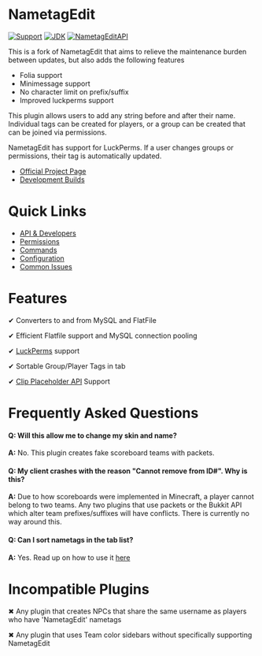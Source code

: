 # NametagEdit

[![Support](https://img.shields.io/badge/Minecraft-1.21.4-green.svg)](documentation/Support)
[![JDK](https://img.shields.io/badge/JDK-21-blue.svg)](https://jdk.java.net/java-se-ri/8-MR3)
[![NametagEditAPI](https://img.shields.io/badge/NTE-Developer%20API-ff69b4.svg)](documentation/Developers.creole)

This is a fork of NametagEdit that aims to relieve the maintenance burden between updates, but also adds the following features
- Folia support
- Minimessage support
- No character limit on prefix/suffix
- Improved luckperms support

This plugin allows users to add any string before and after their name. Individual tags can be created for players, or a group can be created that can be joined via permissions.

NametagEdit has support for LuckPerms. If a user changes groups or permissions, their tag is automatically updated.

* [Official Project Page](https://www.spigotmc.org/resources/nametagedit.3836/)
* [Development Builds](https://ci.nametagedit.com/job/NametagEdit)

# Quick Links
* [API & Developers](documentation/Developers.creole)
* [Permissions](documentation/Permissions.creole)
* [Commands](documentation/Commands.creole)
* [Configuration](documentation/Configuration.creole)
* [Common Issues](documentation/Support.creole)

# Features
✔ Converters to and from MySQL and FlatFile

✔ Efficient Flatfile support and MySQL connection pooling

✔ [LuckPerms](https://www.spigotmc.org/resources/luckperms-an-advanced-permissions-plugin.28140/) support

✔ Sortable Group/Player Tags in tab

✔ [Clip Placeholder API](https://www.spigotmc.org/resources/placeholderapi.6245/) Support 

# Frequently Asked Questions
#### Q: Will this allow me to change my skin and name?
**A:** No. This plugin creates fake scoreboard teams with packets.

#### Q: My client crashes with the reason "Cannot remove from ID#". Why is this?
**A:** Due to how scoreboards were implemented in Minecraft, a player cannot belong to two teams. Any two plugins that use packets or the Bukkit API which alter team prefixes/suffixes will have conflicts. There is currently no way around this.

#### Q: Can I sort nametags in the tab list?
**A:** Yes. Read up on how to use it [here](documentation/Configuration.creole)

# Incompatible Plugins
✖ Any plugin that creates NPCs that share the same username as players who have 'NametagEdit' nametags

✖ Any plugin that uses Team color sidebars without specifically supporting NametagEdit
